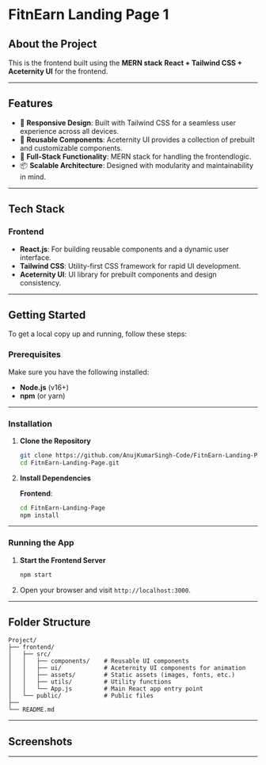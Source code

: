 # **FitnEarn Landing Page 1**


## **About the Project**

This is the frontend built using the **MERN stack**  **React + Tailwind CSS + Aceternity UI** for the frontend. 

---

## **Features**

- 🌟 **Responsive Design**: Built with Tailwind CSS for a seamless user experience across all devices.
- 🚀 **Reusable Components**: Aceternity UI provides a collection of prebuilt and customizable components.
- 💾 **Full-Stack Functionality**: MERN stack for handling the frontendlogic.
- 📦 **Scalable Architecture**: Designed with modularity and maintainability in mind.

---

## **Tech Stack**

### **Frontend**
- **React.js**: For building reusable components and a dynamic user interface.
- **Tailwind CSS**: Utility-first CSS framework for rapid UI development.
- **Aceternity UI**: UI library for prebuilt components and design consistency.


---

## **Getting Started**

To get a local copy up and running, follow these steps:

### **Prerequisites**
Make sure you have the following installed:
- **Node.js** (v16+)
- **npm** (or yarn)

---

### **Installation**

1. **Clone the Repository**
   ```bash
   git clone https://github.com/AnujKumarSingh-Code/FitnEarn-Landing-Page.git
   cd FitnEarn-Landing-Page.git
   ```

2. **Install Dependencies**

   **Frontend**:
   ```bash
   cd FitnEarn-Landing-Page
   npm install
   ```

  

---

### **Running the App**

1. **Start the Frontend Server**
   ```bash
   npm start
   ```

2. Open your browser and visit `http://localhost:3000`.

---

## **Folder Structure**

```
Project/
├── frontend/
│   ├── src/
│   │   ├── components/    # Reusable UI components
│   │   ├── ui/            # Aceternity UI components for animation
│   │   ├── assets/        # Static assets (images, fonts, etc.)
│   │   ├── utils/         # Utility functions
│   │   └── App.js         # Main React app entry point
│   └── public/            # Public files
├── 
└── README.md
```

---

## **Screenshots**



---


